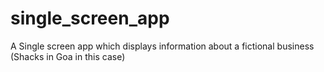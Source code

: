 # single_screen_app
A Single screen app which displays information about a fictional business (Shacks in Goa in this case)
